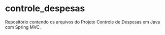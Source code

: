 # controle_despesas
Repositório contendo os arquivos do Projeto Controle de Despesas em Java com Spring MVC.
